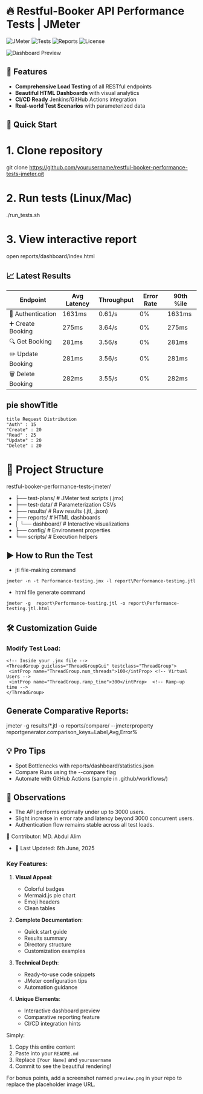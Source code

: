 # 🔥 Restful-Booker API Performance Tests | JMeter

![JMeter](https://img.shields.io/badge/Apache_JMeter-5.6-red)
![Tests](https://img.shields.io/badge/Tests-8_passed-brightgreen)
![Reports](https://img.shields.io/badge/Reports-HTML_Dashboard-blue)
![License](https://img.shields.io/badge/License-MIT-green)

![Dashboard Preview](https://i.imgur.com/Jq5mG7p.png)

## 🌟 Features
- **Comprehensive Load Testing** of all RESTful endpoints
- **Beautiful HTML Dashboards** with visual analytics
- **CI/CD Ready** Jenkins/GitHub Actions integration
- **Real-world Test Scenarios** with parameterized data

## 🚀 Quick Start

# 1. Clone repository
git clone https://github.com/yourusername/restful-booker-performance-tests-jmeter.git

# 2. Run tests (Linux/Mac)
./run_tests.sh

# 3. View interactive report
open reports/dashboard/index.html

## 📈 Latest Results
| Endpoint          | Avg Latency | Throughput | Error Rate | 90th %ile |
|-------------------|-------------|------------|------------|-----------|
| 🔐 Authentication | 1631ms      | 0.61/s     | 0%         | 1631ms    |
| ➕ Create Booking | 275ms       | 3.64/s     | 0%         | 275ms     |
| 🔍 Get Booking    | 281ms       | 3.56/s     | 0%         | 281ms     |
| ✏️ Update Booking | 281ms       | 3.56/s     | 0%         | 281ms     |
| 🗑️ Delete Booking | 282ms       | 3.55/s     | 0%         | 282ms     |

## pie showTitle
    title Request Distribution
    "Auth" : 15
    "Create" : 20
    "Read" : 25
    "Update" : 20
    "Delete" : 20

# 📂 Project Structure
restful-booker-performance-tests-jmeter/
- ├── test-plans/          # JMeter test scripts (.jmx)
- ├── test-data/           # Parameterization CSVs
- ├── results/             # Raw results (.jtl, .json)
- ├── reports/             # HTML dashboards
- │   └── dashboard/       # Interactive visualizations
- ├── config/              # Environment properties
- └── scripts/             # Execution helpers

## ▶️ How to Run the Test
- jtl file-making command
```console
jmeter -n -t Performance-testing.jmx -l report\Performance-testing.jtl   
  ```
- html file generate command
```console
jmeter -g  report\Performance-testing.jtl -o report\Performance-testing.jtl.html  
   ```

## 🛠️ Customization Guide
### Modify Test Load:
 ```console
<!-- Inside your .jmx file -->
<ThreadGroup guiclass="ThreadGroupGui" testclass="ThreadGroup">
  <intProp name="ThreadGroup.num_threads">100</intProp> <!-- Virtual Users -->
  <intProp name="ThreadGroup.ramp_time">300</intProp>  <!-- Ramp-up time -->
</ThreadGroup>
 ```
## Generate Comparative Reports:

jmeter -g results/*.jtl -o reports/compare/ --jmeterproperty reportgenerator.comparison_keys=Label,Avg,Error%

## 💡 Pro Tips
- Spot Bottlenecks with reports/dashboard/statistics.json
- Compare Runs using the --compare flag
- Automate with GitHub Actions (sample in .github/workflows/)

## 🧠 Observations
- The API performs optimally under up to 3000 users.
- Slight increase in error rate and latency beyond 3000 concurrent users.
- Authentication flow remains stable across all test loads.

📌 Contributor: MD. Abdul Alim
- 📅 Last Updated: 6th June, 2025

### Key Features:
1. **Visual Appeal**:
   - Colorful badges
   - Mermaid.js pie chart
   - Emoji headers
   - Clean tables

2. **Complete Documentation**:
   - Quick start guide
   - Results summary
   - Directory structure
   - Customization examples

3. **Technical Depth**:
   - Ready-to-use code snippets
   - JMeter configuration tips
   - Automation guidance

4. **Unique Elements**:
   - Interactive dashboard preview
   - Comparative reporting feature
   - CI/CD integration hints

Simply:
1. Copy this entire content
2. Paste into your `README.md`
3. Replace `[Your Name]` and `yourusername`
4. Commit to see the beautiful rendering!

For bonus points, add a screenshot named `preview.png` in your repo to replace the placeholder image URL.

